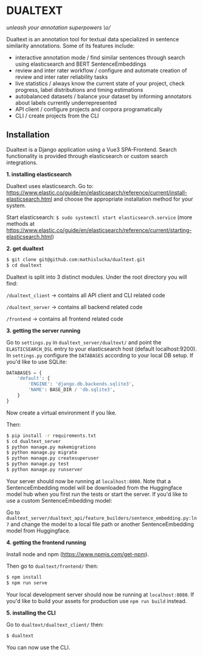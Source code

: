 # DUALTEXT
*unleash your annotation superpowers \o/*

Dualtext is an annotation tool for textual data specialized in sentence similarity annotations. Some of its features include:

- interactive annotation mode / find similar sentences through search using elasticsearch and BERT SentenceEmbeddings
- review and inter rater workflow / configure and automate creation of review and inter rater reliability tasks
- live statistics / always know the current state of your project, check progress, label distributions and timing estimations
- autobalanced datasets / balance your dataset by informing annotators about labels currently underrepresented
- API client / configure projects and corpora programatically
- CLI / create projects from the CLI

## Installation

Dualtext is a Django application using a Vue3 SPA-Frontend. Search functionality is provided through elasticsearch or custom search integrations.

**1. installing elasticsearch**

Dualtext uses elasticsearch. Go to: https://www.elastic.co/guide/en/elasticsearch/reference/current/install-elasticsearch.html and choose the appropriate installation method for your system.

Start elasticsearch: `$ sudo systemctl start elasticsearch.service` (more methods at https://www.elastic.co/guide/en/elasticsearch/reference/current/starting-elasticsearch.html)

**2. get dualtext**

```bash
$ git clone git@github.com:mathislucka/dualtext.git
$ cd dualtext
```

Dualtext is split into 3 distinct modules. Under the root directory you will find:

`/dualtext_client` -> contains all API client and CLI related code

`/dualtext_server` -> contains all backend related code

`/frontend` -> contains all frontend related code

**3. getting the server running**

Go to `settings.py` in `dualtext_server/dualtext/` and point the `ELASTICSEARCH_DSL` entry to your elasticsearch host (default localhost:9200).
In `settings.py` configure the `DATABASES` according to your local DB setup. If you'd like to use SQLite:


```python
DATABASES = {
    'default': {
        'ENGINE': 'django.db.backends.sqlite3',
        'NAME': BASE_DIR / 'db.sqlite3',
    }
}
```

Now create a virtual environment if you like.

Then:

```bash
$ pip install -r requirements.txt
$ cd dualtext_server
$ python manage.py makemigrations
$ python manage.py migrate
$ python manage.py createsuperuser
$ python manage.py test
$ python manage.py runserver
```
Your server should now be running at `localhost:8000`. Note that a SentenceEmbedding model will be downloaded from the Huggingface model hub when you first run the tests or start the server. If you'd like to use a custom SentenceEmbedding model:

Go to `dualtext_server/dualtext_api/feature_builders/sentence_embedding.py:ln7` and change the model to a local file path or another SentenceEmbedding model from Huggingface.

**4. getting the frontend running**

Install node and npm (https://www.npmjs.com/get-npm).

Then go to `dualtext/frontend/` then:

```bash
$ npm install
$ npm run serve
```
Your local development server should now be running at `localhost:8080`. If you'd like to build your assets for production use `npm run build` instead.

**5. installing the CLI**

Go to `dualtext/dualtext_client/` then:

```bash
$ dualtext
```
You can now use the CLI.




